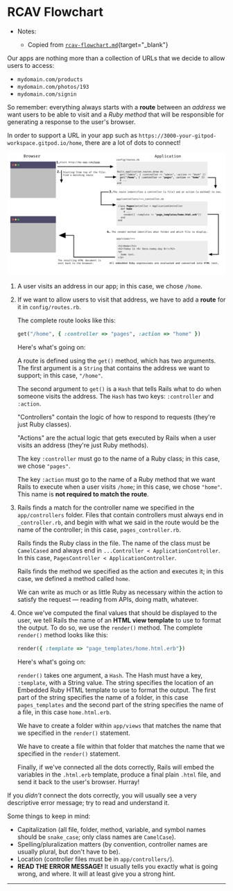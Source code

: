 # RCAV Flowchart

- Notes:

    - Copied from [`rcav-flowchart.md`](https://github.com/firstdraft/appdev-chapters/blob/benp-edits/rcav-flowchart.md){target="_blank"}

Our apps are nothing more than a collection of URLs that we decide to allow users to access:

 - `mydomain.com/products`
 - `mydomain.com/photos/193`
 - `mydomain.com/signin`

So remember: everything always starts with a **route** between an *address* we want users to be able to visit and a *Ruby method* that will be responsible for generating a response to the user's browser.

In order to support a URL in your app such as `https://3000-your-gitpod-workspace.gitpod.io/home`, there are a lot of dots to connect!

![](/assets/rcav-flowchart/rcav-chart.png)

 1. A user visits an address in our app; in this case, we chose `/home`.
 2. If we want to allow users to visit that address, we have to add a **route** for it in `config/routes.rb`.
 
    The complete route looks like this:
    
    ```ruby
    get("/home", { :controller => "pages", :action => "home" })
    ```
    
    Here's what's going on:

    A route is defined using the `get()` method, which has two arguments. The first argument is a `String` that contains the address we want to support; in this case, `"/home"`.
    
    The second argument to `get()` is a `Hash` that tells Rails what to do when someone visits the address. The `Hash` has two keys: `:controller` and `:action`.
 
    "Controllers" contain the logic of how to respond to requests (they're just Ruby classes).
    
    "Actions" are the actual logic that gets executed by Rails when a user visits an address (they're just Ruby methods).
    
    The key `:controller` must go to the name of a Ruby class; in this case, we chose `"pages"`.
    
    The key `:action` must go to the name of a Ruby method that we want Rails to execute when a user visits `/home`; in this case, we chose `"home"`. This name is **not required to match the route**.
  
 3. Rails finds a match for the controller name we specified in the `app/controllers` folder. Files that contain controllers must always end in `_controller.rb`, and begin with what we said in the route would be the name of the controller; in this case, `pages_controller.rb`.
  
    Rails finds the Ruby class in the file. The name of the class must be `CamelCased` and always end in `...Controller < ApplicationController`. In this case, `PagesController < ApplicationController`.
    
    Rails finds the method we specified as the action and executes it; in this case, we defined a method called `home`.
    
    We can write as much or as little Ruby as necessary within the action to satisfy the request — reading from APIs, doing math, whatever.
  
4. Once we've computed the final values that should be displayed to the user, we tell Rails the name of an **HTML view template** to use to format the output. To do so, we use the `render()` method. The complete `render()` method looks like this:
    
    ```ruby
    render({ :template => "page_templates/home.html.erb"})
    ```

    Here's what's going on:

    `render()` takes one argument, a `Hash`. The Hash must have a key, `:template`, with a String value. The string specifies the location of an Embedded Ruby HTML template to use to format the output. The first part of the string specifies the name of a folder, in this case `pages_templates` and the second part of the string specifies the name of a file, in this case `home.html.erb`.
  
    We have to create a folder within `app/views` that matches the name that we specified in the `render()` statement.
  
    We have to create a file within that folder that matches the name that we specified in the `render()` statement.

    Finally, if we've connected all the dots correctly, Rails will embed the variables in the `.html.erb` template, produce a final plain `.html` file, and send it back to the user's browser. Hurray!
 
If you _didn't_ connect the dots correctly, you will usually see a very descriptive error message; try to read and understand it.

Some things to keep in mind:

 - Capitalization (all file, folder, method, variable, and symbol names should be `snake_case`; only class names are `CamelCase`).
 - Spelling/pluralization matters (by convention, controller names are usually plural, but don't have to be).
 - Location (controller files must be in `app/controllers/`).
 - **READ THE ERROR MESSAGE!** It usually tells you exactly what is going wrong, and where. It will at least give you a strong hint.

---
